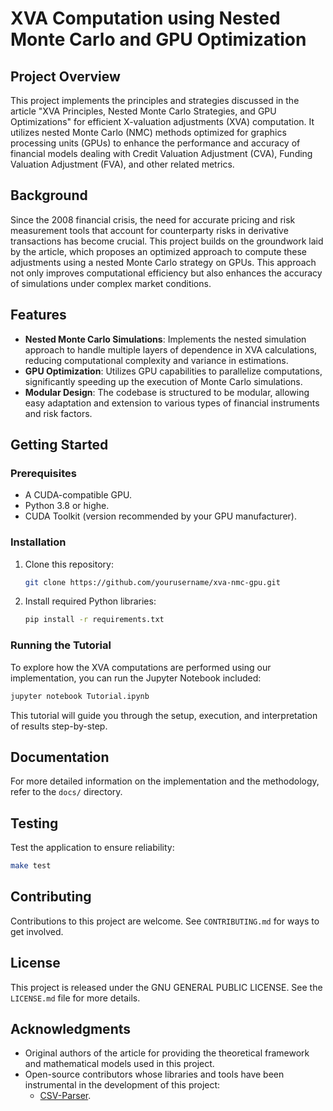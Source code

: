 # XVA Computation using Nested Monte Carlo and GPU Optimization

## Project Overview
This project implements the principles and strategies discussed in the article "XVA Principles, Nested Monte Carlo Strategies, and GPU Optimizations" for efficient X-valuation adjustments (XVA) computation. It utilizes nested Monte Carlo (NMC) methods optimized for graphics processing units (GPUs) to enhance the performance and accuracy of financial models dealing with Credit Valuation Adjustment (CVA), Funding Valuation Adjustment (FVA), and other related metrics.

## Background
Since the 2008 financial crisis, the need for accurate pricing and risk measurement tools that account for counterparty risks in derivative transactions has become crucial. This project builds on the groundwork laid by the article, which proposes an optimized approach to compute these adjustments using a nested Monte Carlo strategy on GPUs. This approach not only improves computational efficiency but also enhances the accuracy of simulations under complex market conditions.

## Features
- **Nested Monte Carlo Simulations**: Implements the nested simulation approach to handle multiple layers of dependence in XVA calculations, reducing computational complexity and variance in estimations.
- **GPU Optimization**: Utilizes GPU capabilities to parallelize computations, significantly speeding up the execution of Monte Carlo simulations.
- **Modular Design**: The codebase is structured to be modular, allowing easy adaptation and extension to various types of financial instruments and risk factors.

## Getting Started

### Prerequisites
- A CUDA-compatible GPU.
- Python 3.8 or highe.
- CUDA Toolkit (version recommended by your GPU manufacturer).

### Installation
1. Clone this repository:
   ```bash
   git clone https://github.com/yourusername/xva-nmc-gpu.git
   ```
2. Install required Python libraries:
   ```bash
   pip install -r requirements.txt
   ```

### Running the Tutorial
To explore how the XVA computations are performed using our implementation, you can run the Jupyter Notebook included:
```bash
jupyter notebook Tutorial.ipynb
```
This tutorial will guide you through the setup, execution, and interpretation of results step-by-step.

## Documentation
For more detailed information on the implementation and the methodology, refer to the `docs/` directory.

## Testing
Test the application to ensure reliability:
```bash
make test
```

## Contributing
Contributions to this project are welcome. See `CONTRIBUTING.md` for ways to get involved.

## License
This project is released under the GNU GENERAL PUBLIC LICENSE. See the `LICENSE.md` file for more details.

## Acknowledgments
- Original authors of the article for providing the theoretical framework and mathematical models used in this project.
- Open-source contributors whose libraries and tools have been instrumental in the development of this project:
  - [CSV-Parser](https://github.com/vincentlaucsb/csv-parser).